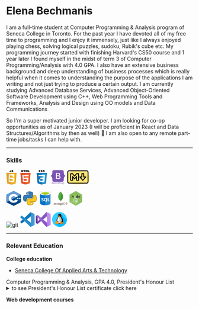 # Elena Bechmanis

<p> I am a full-time student at Computer Programming & Analysis program of Seneca College in Toronto. For the past year I have devoted all of my free time to programming and I enjoy it immensely, just like I always enjoyed playing chess, solving logical puzzles, sudoku, Rubik's cube etc.
  My programming journey started with finishing Harvard's CS50 course and 1 year later I found myself in the midst of term 3 of Computer Programming/Analysis with 4.0 GPA. I also have an extensive business background and deep understanding of business processes which is really helpful when it comes to understanding the purpose of the applications I am writing and not just trying to produce a certain output. I am currently studying Advanced Database Services, Advanced Object-Oriented Software Development using C++, Web Programming Tools and Frameworks, Analysis and Design using OO models and Data Communications</p>
<p>So I'm a super motivated junior developer. I am looking for co-op opportunities as of January 2023 (I will be proficient in React and Data Structures/Algorithms by then as well) 🙌 I am also open to any remote part-time jobs/tasks I can help with. </p>

---

### Skills

<p>
<img title="JavaScript" src="./imgs/javascript.png" alt="javascript" height="40"/>
<img title="HTML" src="https://raw.githubusercontent.com/devicons/devicon/master/icons/html5/html5-original-wordmark.svg" alt="html5" width="40" height="40"/>
<img title="CSS" src="https://raw.githubusercontent.com/devicons/devicon/master/icons/css3/css3-original-wordmark.svg" alt="css3" width="40" height="40"/>
<img title="Bootstrap" src="https://raw.githubusercontent.com/devicons/devicon/master/icons/bootstrap/bootstrap-plain-wordmark.svg" alt="bootstrap" width="40" height="40"/>
<img title="Markdown" src="./imgs/markdown.png" alt="markdown" height="40"/>
</p>

<p>
<img title="C++" src="./imgs/cpp.png" alt="cplusplus" width="40" height="40"/>
<img title="Python" src="./imgs/267_Python-512.webp" alt="python" width="40" height="40"/>
<img title="SQL" src="./imgs/sqllogo.png" alt="sql" height="40"/>
<img title="mongoDB" src="./imgs/mongodb-5-1175140.png" alt="mongodb" height="40"/>
<img title="NodeJS" src="./imgs/node.png" alt="nodejs" height="40"/>
</p>

<p> 
<img title="Git" src="https://www.vectorlogo.zone/logos/git-scm/git-scm-icon.svg" alt="git" width="40" height="40"/>
<img title="VisualStudioCode" src="./imgs/visual-studio-code-1.svg" alt="vscode" width="40" height="40"/>
<img title="VisualStudio" src="./imgs/BrandVisualStudioWin2019.svg" alt="vs" width="40" height="40"/>
<img title="Linux" src="./imgs/linux.png" alt="linux" height="40"/>
</p>

---

### Relevant Education

**College education**
- [Seneca College Of Applied Arts & Technology](https://www.senecacollege.ca/programs/fulltime/CPA.html)
<summary>Computer Programming & Analysis, GPA 4.0, President's Honour List</summary>
<details><summary>to see President's Honour List certificate click here</summary>
  <p><img width="50%" src="./imgs/Presidents_Honour_List.jpg"></p>
   </details>

**Web development courses**


